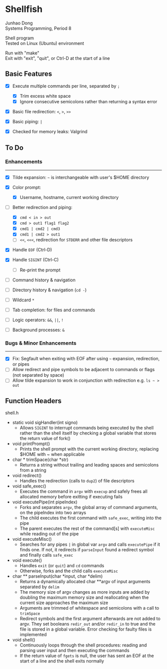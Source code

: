Shellfish
======
Junhao Dong  
Systems Programming, Period 8

Shell program  
Tested on Linux (Ubuntu) environment

Run with "make"  
Exit with "exit", "quit", or Ctrl-D at the start of a line


## Basic Features
- [x] Execute multiple commands per line, separated by `;`
  - [x] Trim excess white space
  - [x] Ignore consecutive semicolons rather than returning a syntax error
- [x] Basic file redirection: `<`, `>`, `>>`
- [x] Basic piping: `|`
- [x] Checked for memory leaks: Valgrind


## To Do
### Enhancements
------
- [x] Tilde expansion: `~` is interchangeable with user's $HOME directory
- [x] Color prompt:
  - [x] Username, hostname, current working directory
- [ ] Better redirection and piping:
  - [x] `cmd < in > out`
  - [x] `cmd > out1 flag1 flag2`
  - [x] `cmd1 | cmd2 | cmd3`
  - [x] `cmd1 | cmd2 > out1`
  - [ ] `<<`, `<<<`, redirection for `STDERR` and other file descriptors
- [x] Handle `EOF` (Ctrl-D)
- [x] Handle `SIGINT` (Ctrl-C)
  - [ ] Re-print the prompt
- [ ] Command history & navigation
- [ ] Directory history & navigation (`cd -`)
- [ ] Wildcard `*`
- [ ] Tab completion: for files and commands
- [ ] Logic operators: `&&`, `||`, `!`
- [ ] Background processes: `&`


### Bugs & Minor Enhancements
------
- [x] Fix: Segfault when exiting with EOF after using `~` expansion, redirection, or pipes
- [ ] Allow redirect and pipe symbols to be adjacent to commands or flags (not separated by space)
- [ ] Allow tilde expansion to work in conjunction with redirection e.g. `ls ~ > out`

## Function Headers
shell.h

- static void sigHandler(int signo)
  - Allows `SIGINT` to interrupt commands being executed by the shell rather than the shell itself by checking a global variable that stores the return value of fork()
- void printPrompt()
  - Prints the shell prompt with the current working directory, replacing $HOME with ~ when applicable
- char * trimSpace(char *str)
  - Returns a string without trailing and leading spaces and semicolons from a string
- void redirect()
  - Handles the redirection (calls to `dup2`) of file descriptors
- void safe_exec()
  - Executes the command in `argv` with `execvp` and safely frees all allocated memory before exitting if executing fails
- void executePipe(int pipeIndex)
  - Forks and separates `argv`, the global array of command arguments, on the pipeIndex into two arrays
  - The child executes the first command with `safe_exec`, writing into the pipe
  - The parent executes the rest of the command[s]  with `executeMisc` while reading out of the pipe
- void executeMisc()
  - Searches for any pipes `|` in global var `argv` and calls `executePipe` if it finds one. If not, it redirects if `parseInput` found a redirect symbol and finally calls `safe_exec`
- void execute()
  - Handles `exit` (or `quit`) and `cd` commands
  - Otherwise, forks and the child calls `executeMisc`
- char ** parseInput(char *input, char *delim)
  - Returns a dynamically allocated char **argv of input arguments separated by `delim`
  - The memory size of argv changes as more inputs are added by doubling the maximum memory size and reallocating when the current size approaches the maximum size
  - Arguments are trimmed of whitespace and semicolons with a call to `trimSpace`
  - Redirect symbols and the first argument afterwards are not added to argv. They set booleans `redir_out` and/or `redir_in` to true and the file is stored in a global variable. Error checking for faulty files is implemented
- void shell()
  - Continuously loops through the shell procedures: reading and parsing user input and then executing the commands
  - If the return value of `fgets` is null, the user has sent an EOF at the start of a line and the shell exits normally
